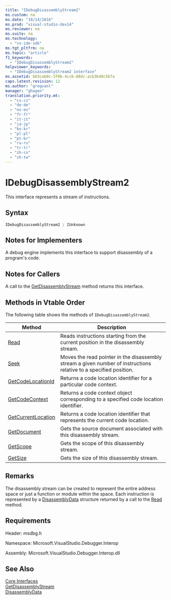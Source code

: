 ```yaml
---
title: "IDebugDisassemblyStream2"
ms.custom: na
ms.date: "10/14/2016"
ms.prod: "visual-studio-dev14"
ms.reviewer: na
ms.suite: na
ms.technology: 
  - "vs-ide-sdk"
ms.tgt_pltfrm: na
ms.topic: "article"
f1_keywords: 
  - "IDebugDisassemblyStream2"
helpviewer_keywords: 
  - "IDebugDisassemblyStream2 interface"
ms.assetid: b03cab0c-3f0b-4cc6-88dc-acb3b48c567a
caps.latest.revision: 12
ms.author: "gregvanl"
manager: "ghogen"
translation.priority.mt: 
  - "cs-cz"
  - "de-de"
  - "es-es"
  - "fr-fr"
  - "it-it"
  - "ja-jp"
  - "ko-kr"
  - "pl-pl"
  - "pt-br"
  - "ru-ru"
  - "tr-tr"
  - "zh-cn"
  - "zh-tw"
---
```

# IDebugDisassemblyStream2
This interface represents a stream of instructions.  
  
## Syntax  
  
```  
IDebugDisassemblyStream2 : IUnknown  
```  
  
## Notes for Implementers  
 A debug engine implements this interface to support disassembly of a program's code.  
  
## Notes for Callers  
 A call to the [GetDisassemblyStream](../extensibility/idebugprogram2--getdisassemblystream.md) method returns this interface.  
  
## Methods in Vtable Order  
 The following table shows the methods of `IDebugDisassemblyStream2`.  
  
|Method|Description|  
|------------|-----------------|  
|[Read](../extensibility/idebugdisassemblystream2--read.md)|Reads instructions starting from the current position in the disassembly stream.|  
|[Seek](../extensibility/idebugdisassemblystream2--seek.md)|Moves the read pointer in the disassembly stream a given number of instructions relative to a specified position.|  
|[GetCodeLocationId](../extensibility/idebugdisassemblystream2--getcodelocationid.md)|Returns a code location identifier for a particular code context.|  
|[GetCodeContext](../extensibility/idebugdisassemblystream2--getcodecontext.md)|Returns a code context object corresponding to a specified code location identifier.|  
|[GetCurrentLocation](../extensibility/idebugdisassemblystream2--getcurrentlocation.md)|Returns a code location identifier that represents the current code location.|  
|[GetDocument](../extensibility/idebugdisassemblystream2--getdocument.md)|Gets the source document associated with this disassembly stream.|  
|[GetScope](../extensibility/idebugdisassemblystream2--getscope.md)|Gets the scope of this disassembly stream.|  
|[GetSize](../extensibility/idebugdisassemblystream2--getsize.md)|Gets the size of this disassembly stream.|  
  
## Remarks  
 The disassembly stream can be created to represent the entire address space or just a function or module within the space. Each instruction is represented by a [DisassemblyData](../extensibility/disassemblydata.md) structure returned by a call to the [Read](../extensibility/idebugdisassemblystream2--read.md) method.  
  
## Requirements  
 Header: msdbg.h  
  
 Namespace: Microsoft.VisualStudio.Debugger.Interop  
  
 Assembly: Microsoft.VisualStudio.Debugger.Interop.dll  
  
## See Also  
 [Core Interfaces](../extensibility/core-interfaces.md)   
 [GetDisassemblyStream](../extensibility/idebugprogram2--getdisassemblystream.md)   
 [DisassemblyData](../extensibility/disassemblydata.md)
